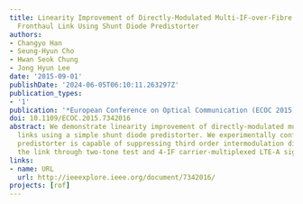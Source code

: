 ```yaml
---
title: Linearity Improvement of Directly-Modulated Multi-IF-over-Fibre LTE-A Mobile
  Fronthaul Link Using Shunt Diode Predistorter
authors:
- Changyo Han
- Seung-Hyun Cho
- Hwan Seok Chung
- Jong Hyun Lee
date: '2015-09-01'
publishDate: '2024-06-05T06:10:11.263297Z'
publication_types:
- '1'
publication: '*European Conference on Optical Communication (ECOC 2015)*'
doi: 10.1109/ECOC.2015.7342016
abstract: We demonstrate linearity improvement of directly-modulated multi-IF-over-fibre
  links using a simple shunt diode predistorter. We experimentally confirm that the
  predistorter is capable of suppressing third order intermodulation distortions of
  the link through two-tone test and 4-IF carrier-multiplexed LTE-A signal transmission
links:
- name: URL
  url: http://ieeexplore.ieee.org/document/7342016/
projects: [rof]
---
```


